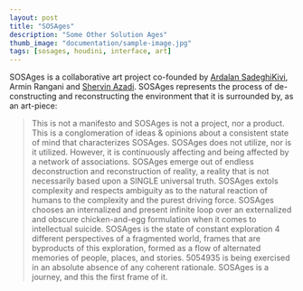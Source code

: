 ```yaml
---
layout: post
title: "SOSAges"
description: "Some Other Solution Ages"
thumb_image: "documentation/sample-image.jpg"
tags: [sosages, houdini, interface, art]
---
```


SOSAges is a collaborative art project co-founded by [Ardalan SadeghiKivi](https://architecture.mit.edu/student/ardalan-sadeghikivi), Armin Rangani and [Shervin Azadi](https://shervinazadi.com/). SOSAges represents the process of de-constructing and reconstructing the environment that it is surrounded by, as an art-piece:

> This is not a manifesto and SOSAges is not a project, nor a product. This is a conglomeration of ideas & opinions about a consistent state of mind that characterizes SOSAges. SOSAges does not utilize, nor is it utilized. However, it is continuously affecting and being affected by a network of associations. SOSAges emerge out of endless deconstruction and reconstruction of reality, a reality that is not necessarily based upon a SINGLE universal truth. SOSAges extols complexity and respects ambiguity as to the natural reaction of humans to the complexity and the purest driving force. SOSAges chooses an internalized and present infinite loop over an externalized and obscure chicken-and-egg formulation when it comes to intellectual suicide. SOSAges is the state of constant exploration 4 different perspectives of a fragmented world, frames that are byproducts of this exploration, formed as a flow of alternated memories of people, places, and stories. 5054935 is being exercised in an absolute absence of any coherent rationale.  SOSAges is a journey, and this the first frame of it.